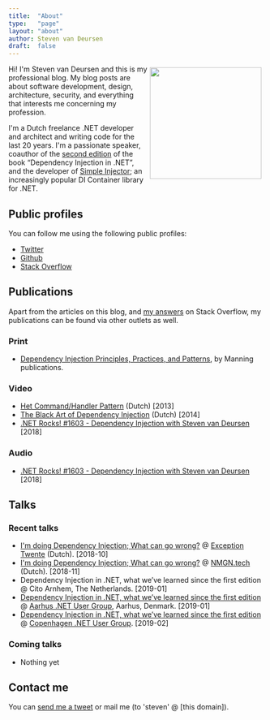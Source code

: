 ```yaml
---
title:	"About"
type:   "page"
layout: "about"
author: Steven van Deursen
draft:	false
---
```


<img style="float:right;width:220px;margin:5px" src="/steven/images/me.jpg" title="" alt="" />

Hi! I'm Steven van Deursen and this is my professional blog. My blog posts are about software development, design, architecture, security, and everything that interests me concerning my profession.

I'm a Dutch freelance .NET developer and architect and writing code for the last 20 years. I'm a passionate speaker, coauthor of the [second edition](https://manning.com/seemann2) of the book “Dependency Injection in .NET”, and the developer of [Simple Injector](https://simpleinjector.org); an increasingly popular DI Container library for .NET.

## Public profiles

You can follow me using the following public profiles:

* [Twitter](https://twitter.com/dot_NET_Junkie)
* [Github](https://github.com/dotnetjunkie)
* [Stack Overflow](https://stackoverflow.com/users/264697/steven)

## Publications

Apart from the articles on this blog, and [my answers](https://stackoverflow.com/users/264697/steven?tab=answers) on Stack Overflow, my publications can be found via other outlets as well.

### Print

* [Dependency Injection Principles, Practices, and Patterns](https://manning.com/seemann2), by Manning publications.

### Video

* [Het Command/Handler Pattern](https://www.youtube.com/watch?v=EII3xpxeIqA) (Dutch) [2013]
* [The Black Art of Dependency Injection](https://www.youtube.com/watch?v=6jlPiKZOYpo&t=1675s) (Dutch) [2014]
* [.NET Rocks! #1603 - Dependency Injection with Steven van Deursen](https://www.youtube.com/watch?v=HNG69V-QLRY) [2018]

### Audio

* [.NET Rocks! #1603 - Dependency Injection with Steven van Deursen](https://www.youtube.com/watch?v=HNG69V-QLRY) [2018]

## Talks

### Recent talks

* [I'm doing Dependency Injection; What can go wrong?](https://exceptiontwente.nl) @ [Exception Twente](https://exceptiontwente.nl) (Dutch). [2018-10]
* [I'm doing Dependency Injection; What can go wrong?](https://www.meetup.com/NMGNtech/events/256142465/) @ [NMGN.tech](https://www.meetup.com/NMGNtech/) (Dutch). [2018-11]
* Dependency Injection in .NET, what we’ve learned since the first edition @ Cito Arnhem, The Netherlands. [2019-01]
* [Dependency Injection in .NET, what we’ve learned since the first edition](https://www.meetup.com/anugdk/events/257129823/) @ [Aarhus .NET User Group](https://www.meetup.com/anugdk/), Aarhus, Denmark. [2019-01]
* [Dependency Injection in .NET, what we’ve learned since the first edition](https://www.meetup.com/Copenhagen-Net-User-Group/events/257777692/) @ [Copenhagen .NET User Group](https://www.meetup.com/Copenhagen-Net-User-Group/). [2019-02]

### Coming talks

* Nothing yet

## Contact me

You can [send me a tweet](https://twitter.com/dot_NET_Junkie) or mail me (to 'steven' @ [this domain]).


